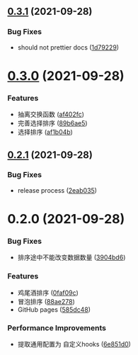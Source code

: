 ## [0.3.1](https://github.com/Sneaken/sorting-algorithm-visualization/compare/v0.3.0...v0.3.1) (2021-09-28)


### Bug Fixes

* should not prettier docs ([1d79229](https://github.com/Sneaken/sorting-algorithm-visualization/commit/1d7922903e32abfebee92b9a07f7f4b9db6a2542))



# [0.3.0](https://github.com/Sneaken/sorting-algorithm-visualization/compare/v0.2.1...v0.3.0) (2021-09-28)


### Features

* 抽离交换函数 ([af402fc](https://github.com/Sneaken/sorting-algorithm-visualization/commit/af402fc433044cc17eb4bab346f358a8e7ffccf4))
* 完善选择排序 ([89b6ae5](https://github.com/Sneaken/sorting-algorithm-visualization/commit/89b6ae5be1f5140d2d94985432476c137f479816))
* 选择排序 ([af1b04b](https://github.com/Sneaken/sorting-algorithm-visualization/commit/af1b04bf6d7abd73a8e30da4df6f7d632fe66d4a))



## [0.2.1](https://github.com/Sneaken/sorting-algorithm-visualization/compare/v0.2.0...v0.2.1) (2021-09-28)


### Bug Fixes

* release process ([2eab035](https://github.com/Sneaken/sorting-algorithm-visualization/commit/2eab035736b1ae8de344848f8014f301762d8720))



# 0.2.0 (2021-09-28)


### Bug Fixes

* 排序途中不能改变数据数量 ([3904bd6](https://github.com/Sneaken/sorting-algorithm-visualization/commit/3904bd6bc19243f1794e1e9ee249847daae75d40))


### Features

* 鸡尾酒排序 ([0faf09c](https://github.com/Sneaken/sorting-algorithm-visualization/commit/0faf09c9da5af63ea7bf19f8770f3259916574e8))
* 冒泡排序 ([88ae278](https://github.com/Sneaken/sorting-algorithm-visualization/commit/88ae278f404459baa8d6faa6027365e3c4360895))
* GitHub pages ([585dc48](https://github.com/Sneaken/sorting-algorithm-visualization/commit/585dc482fbcc7b66aae54c318b068f063b3c12c2))


### Performance Improvements

* 提取通用配置为 自定义hooks ([6e851d0](https://github.com/Sneaken/sorting-algorithm-visualization/commit/6e851d0c12b04fa3df05b9021e29b2b1765a1bd0))



